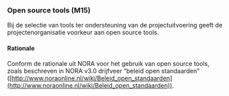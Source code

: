 ### Open source tools (M15)

Bij de selectie van tools ter ondersteuning van de projectuitvoering  geeft de projectenorganisatie voorkeur aan open source tools.

#### Rationale

Conform de rationale uit NORA voor het gebruik van open source tools, zoals beschreven in NORA v3.0 drijfveer “beleid open standaarden” ([http://www.noraonline.nl/wiki/Beleid_open_standaarden](http://www.noraonline.nl/wiki/Beleid_open_standaarden)).
